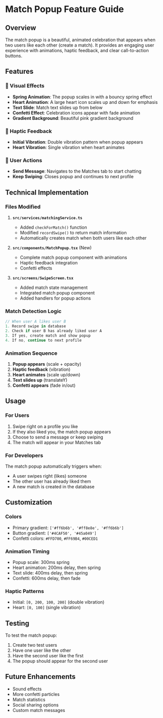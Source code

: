 # Match Popup Feature Guide

## Overview
The match popup is a beautiful, animated celebration that appears when two users like each other (create a match). It provides an engaging user experience with animations, haptic feedback, and clear call-to-action buttons.

## Features

### 🎉 Visual Effects
- **Spring Animation**: The popup scales in with a bouncy spring effect
- **Heart Animation**: A large heart icon scales up and down for emphasis
- **Text Slide**: Match text slides up from below
- **Confetti Effect**: Celebration icons appear with fade animation
- **Gradient Background**: Beautiful pink gradient background

### 📱 Haptic Feedback
- **Initial Vibration**: Double vibration pattern when popup appears
- **Heart Vibration**: Single vibration when heart animates

### 🎯 User Actions
- **Send Message**: Navigates to the Matches tab to start chatting
- **Keep Swiping**: Closes popup and continues to next profile

## Technical Implementation

### Files Modified
1. **`src/services/matchingService.ts`**
   - Added `checkForMatch()` function
   - Modified `recordSwipe()` to return match information
   - Automatically creates match when both users like each other

2. **`src/components/MatchPopup.tsx`** (New)
   - Complete match popup component with animations
   - Haptic feedback integration
   - Confetti effects

3. **`src/screens/SwipeScreen.tsx`**
   - Added match state management
   - Integrated match popup component
   - Added handlers for popup actions

### Match Detection Logic
```typescript
// When user A likes user B
1. Record swipe in database
2. Check if user B has already liked user A
3. If yes, create match and show popup
4. If no, continue to next profile
```

### Animation Sequence
1. **Popup appears** (scale + opacity)
2. **Haptic feedback** (vibration)
3. **Heart animates** (scale up/down)
4. **Text slides up** (translateY)
5. **Confetti appears** (fade in/out)

## Usage

### For Users
1. Swipe right on a profile you like
2. If they also liked you, the match popup appears
3. Choose to send a message or keep swiping
4. The match will appear in your Matches tab

### For Developers
The match popup automatically triggers when:
- A user swipes right (likes) someone
- The other user has already liked them
- A new match is created in the database

## Customization

### Colors
- Primary gradient: `['#ff6b6b', '#ff8e8e', '#ff6b6b']`
- Button gradient: `['#4CAF50', '#45a049']`
- Confetti colors: `#FFD700`, `#FF69B4`, `#00CED1`

### Animation Timing
- Popup scale: 300ms spring
- Heart animation: 200ms delay, then spring
- Text slide: 400ms delay, then spring
- Confetti: 600ms delay, then fade

### Haptic Patterns
- Initial: `[0, 200, 100, 200]` (double vibration)
- Heart: `[0, 100]` (single vibration)

## Testing
To test the match popup:
1. Create two test users
2. Have one user like the other
3. Have the second user like the first
4. The popup should appear for the second user

## Future Enhancements
- Sound effects
- More confetti particles
- Match statistics
- Social sharing options
- Custom match messages
